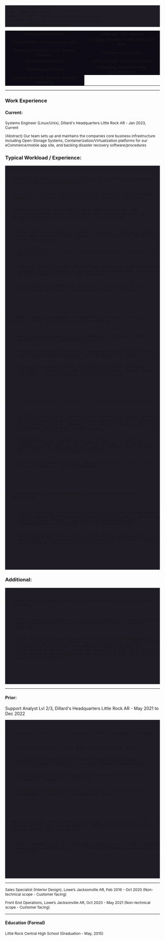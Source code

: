 <style> 
    table { border: 0 #0E0B16; text-align: center; font-size: 12px }
    tr { background-color: #0E0B16; border: 0; } 

    pre { background: rgba(14,11,22,0.93); font-size: 12px; }
    p { font-size: 12px; }

    li { margin-bottom: 1px; }
    ul { margin-bottom: 1px; line-height: 102% }
</style>

<pre style="white-space: pre-wrap">
John (Jack) Martin Sims
Cell: (xxx) xxx-xxxx
Personal Email: jack.m.sims@protonmail.com
LinkedIn: <a href="https://www.linkedin.com/in/jack-john-sims" target="_blank" rel="noopener noreferrer">www.linkedin.com/in/jack-john-sims</a>
Github: <a href="https://www.github.com/jackpots28" target="_blank" rel="noopener noreferrer">github.com/jackpots28</a>
</pre>

<div class="custom_table_for_skills">
<table>
    <tr>
        <td>Strong leadership skills</td>
        <td>Detail and Time oriented</td>
    </tr>    
    <tr>
        <td>Written/Verbal Communication skills</td>
        <td>Scripting: (Ansible, Python, Bash, Perl, Ksh)</td>
    </tr>
    <tr>
        <td>Distributed Systems: (OCP, Docker, VMware)</td>
        <td>Hardware Components</td>
    </tr>
    <tr>
        <td>Virtualization Concepts</td>
        <td>Open-Storage, SAN Infrastructure</td>
    </tr>
    <tr>
        <td>Networking Concepts</td>
        <td>Debugging, Troubleshooting, Documentation</td>
    </tr>
    <tr>
        <td>Disaster Recovery, Backup, Security Hardening</td>
    </tr>
</table>
</div>

---

<h3>Work Experience</h3>

<h4>Current:</h4>

Systems Engineer (Linux/Unix), Dillard's Headquarters
Little Rock AR - Jan 2023, Current

(Abstract) Our team sets up and maintains the companies core business infrastructure including Open-Storage Systems, Containerization/Virtualization platforms for our eCommerce/mobile app site, and backing disaster recovery software/procedures

<h3>Typical Workload / Experience:</h3>
<pre style="white-space: pre-wrap">
<ul>
    <li>Conduct high-level root-cause analysis of service interruptions and establish preventive measures</li>
    <li>Install and configure operating systems, software, and hardware components - clearly document maintenance/support procedures</li>
    <li>Experience with or knowledge of programming languages and operating systems, enterprise backup and recovery procedures, system performance-monitoring tools, Virtualization
        <ul>
            <li>Great working knowledge of Modern AIX (Unix), Rhel 8.x (along with UBI8/9 for container images), and LTS 18.02/20.04 Ubuntu operating systems</li>
            <li>Working ability with GPFS (Clustered File System) and IBM Flash Storage Systems</li>
            <li>Projects shown on GitHub demonstrate understanding of languages such as: Python3 (usage of django/flask and packages relating to data analysis), and C/C++ (UWP projects)</li>
            <li>Early adopter of Commvault based on a Linux platform for utilization in backup processes and disaster recovery</li>
        </ul>
    </li>
    <li>Engage regularly with upper management, providing reports on project status, activities, and achievements
        <ul>
            <li>Weekly Activity Reports to Area Manager: pertinent status updates to current and planned projects</li>
            <li>Monthly one-on-one's with Area Manager: Quality of life updates and review of how individual projects/goals are going</li>
            <li>Monthly Discussion between key vendors and Upper management (Directors, Architects, and Team Leads): Topics include stand-out issues and open tickets that need attention</li>
        </ul>
    </li>
    <li>Craft custom scripts that reduce the need for human interaction
        <ul>
            <li>Utilizing bash,python, and Ansible: construct playbooks and scripts to preform post-installation procedures (This process being a prior list of commands that would be run manually by a team member across multiple new hosts)</li>
            <li>Patching process: automate up-down of host + snapshotting (VMware) / imaging of OS lun (IBM Flash Copy) / alt-disk_copy (Unix) prior to rpm updates and yum/dnf updates (Run checks before and after for package integrity)</li>
            <li>Create Start/Stop scripts for application owners (E.g. JVMs, Docker Containers, and DB Instances)</li>
        </ul>
    </li>
    <li>Experience in project management, application design and integration
        <ul>
            <li>Taking ownership of team based priority projects: canvasing for required information before and during project phases, assigning ownership to portions of workload, ensuring knowledge is diffused about the required skills to complete tasks</li>
            <li>Coordinating with other teams such as database admins and developers during investigative research for performance tuning, and planned maintenance outages/failovers</li>
        </ul>
    </li>
</ul>
</pre>

<h3>Additional:</h3>
<pre style="white-space: pre-wrap">
<ul>
    <li>Assist with the company's ML(AI) Infrastructure for merchandise logistics
        <ul>
            <li>Our Enterprise Architect is the sole designer of these projects and leads the direction of what tools our data scientists utilize</li>
            <li>With this, they allow our team to assist in the management of lab setups and clustering of hosts for resource allocation. Our architect also keeps us informed as to what projects are occurring and the new tools being researched (Our Data Science team single handedly degraded the need for annual sales on overstock merchandise)</li>
        </ul>
    </li>
</ul>
</pre>

---

<h4>Prior:</h4>
Support Analyst Lvl 2/3, Dillard's Headquarters
Little Rock AR - May 2021 to Dec 2022
<pre style="white-space: pre-wrap">
<ul>
    <li>Supply Excellent Level 2/3 technical assistance/troubleshooting
        <ul>
            <li>Received incoming tickets after escalation from triage</li>
            <li>Supported our distribution center infrastructure team in ensuring plant operations were never obstructed/disturbed</li>
            <li>Worked with 3rd party vendors when necessary to help meet resolution requirements and sla's</li>
            <li>Primary utilization of Windows RSAT Tools and SCCM package management in hastening resolution of issues</li>
        </ul>
    </li>
    <li>Was incharge of training new hires in our daily processes and worked closely with area management during hardware rollouts and routine weather related outages
        <ul>
            <li>Wrote documentation for training procedures to streamline/unifiy our groups understanding of software and hardware components we supported</li>
        </ul>
    </li>
</ul>
</pre>

---

<p>
Sales Specialist (Interior Design), Lowe’s 
Jacksonville AR, Feb 2016 - Oct 2020 
(Non-technical scope - Customer facing)
</p>

<p>
Front End Operations, Lowe’s 
Jacksonville AR, Oct 2020 - May 2021
(Non-technical scope - Customer facing)
</p>

---

<h4>
Education (Formal)
</h4>

Little Rock Central High School (Graduation - May, 2015)